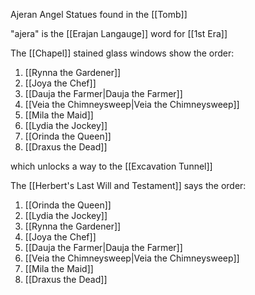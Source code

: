 Ajeran Angel Statues found in the [[Tomb]]

"ajera" is the [[Erajan Langauge]] word for [[1st Era]]


The [[Chapel]] stained glass windows show the order:
1. [[Rynna the Gardener]]
2. [[Joya the Chef]]
3. [[Dauja the Farmer|Dauja the Farmer]]
4. [[Veia the Chimneysweep|Veia the Chimneysweep]]
5. [[Mila the Maid]]
6. [[Lydia the Jockey]]
7. [[Orinda the Queen]]
8. [[Draxus the Dead]]

which unlocks a way to the [[Excavation Tunnel]]


The [[Herbert's Last Will and Testament]] says the order:
1. [[Orinda the Queen]]
2. [[Lydia the Jockey]]
3. [[Rynna the Gardener]]
4. [[Joya the Chef]]
5. [[Dauja the Farmer|Dauja the Farmer]]
6. [[Veia the Chimneysweep|Veia the Chimneysweep]]
7. [[Mila the Maid]]
8. [[Draxus the Dead]]
